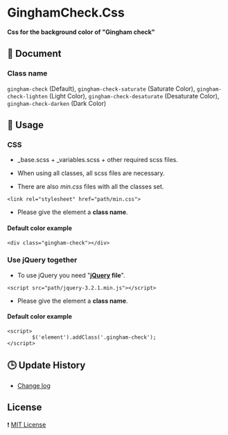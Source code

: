 # GinghamCheck.Css

**Css for the background color of "Gingham check"**

## :pushpin: Document

### Class name

`gingham-check` (Default), `gingham-check-saturate` (Saturate Color), `gingham-check-lighten` (Light Color), `gingham-check-desaturate` (Desaturate Color), `gingham-check-darken` (Dark Color)

## :pushpin: Usage

### CSS

* _base.scss + _variables.scss + other required scss files.

 - When using all classes, all scss files are necessary.

* There are also *min.css* files with all the classes set.

```
<link rel="stylesheet" href="path/min.css">
```

* Please give the element a **class name**.

#### Default color example

```
<div class="gingham-check"></div>
```

### Use jQuery together

* To use jQuery you need "**[jQuery](https://jquery.com/) file**".

```
<script src="path/jquery-3.2.1.min.js"></script>
```

* Please give the element a **class name**.

#### Default color example

```
<script>
        $('element').addClass('.gingham-check');
</script>
```


## :clock3: Update History

* [Change log](https://github.com/hana-mignon/GinghamCheck.Css/commits/master)

## License

:heavy_exclamation_mark: [MIT License](https://github.com/hana-mignon/GinghamCheck.Css/blob/master/LICENSE)
